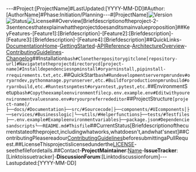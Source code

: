 ---#Project:[ProjectName]#LastUpdated:[YYYY-MM-DD]#Author:[AuthorName]#Phase:Initiation/Planning---#[ProjectName]![Version](https://img.shields.io/badge/version-0.1.0-blue.svg)![Status](https://img.shields.io/badge/status-In%20Development-yellow.svg)![License](https://img.shields.io/badge/license-MIT-green.svg)##Overview[Briefdescriptionoftheproject-2-3sentencesthatexplainwhattheprojectdoesanditsmainvalueproposition]##KeyFeatures-[Feature1]:[Briefdescription]-[Feature2]:[Briefdescription]-[Feature3]:[Briefdescription]-[Feature4]:[Briefdescription]##QuickLinks-[DocumentationHome](./docs/INDEX.md)-[GettingStarted](./docs/guides/getting-started.md)-[APIReference](./docs/api/api-reference.md)-[ArchitectureOverview](./docs/architecture/architecture-overview.md)-[ContributingGuidelines](./CONTRIBUTING.md)-[Changelog](./CHANGELOG.md)##Installation```bash#Clonetherepositorygitclone[repository-url]#Navigatetotheprojectdirectorycd[project-name]#Installdependenciesnpminstall#oryarninstall,pipinstall-rrequirements.txt,etc.```##QuickStart```bash#Rundevelopmentservernpmrundev#oryarndev,pythonmanage.pyrunserver,etc.#Buildforproductionnpmrunbuild#oryarnbuild,etc.#Runtestsnpmtest#oryarntest,pytest,etc.```##EnvironmentSetup```bash#Copytheexampleenvironmentfilecp.env.example.env#Editwithyourenvironmentvaluesnano.env#oryourpreferrededitor```##ProjectStructure```[project-name]/├──docs/#Documentation├──src/#Sourcecode│├──components/#UIcomponents│├──services/#Businesslogic│└──utils/#Helperfunctions├──tests/#Testfiles├──.env.example#Exampleenvironmentvariables├──package.json#Dependenciesandscripts└──README.md#Thisfile```##CurrentStatus[Briefdescriptionofthecurrentstateoftheproject,includingwhatworks,whatdoesn't,andwhat'snext]##ContributingPleasereadour[ContributingGuidelines](./CONTRIBUTING.md)beforesubmittingaPullRequest.##LicenseThisprojectislicensedunderthe[LICENSE](./LICENSE)-seethefilefordetails.##Contact-**ProjectMaintainer**:[Name](mailto:email@example.com)-**IssueTracker**:[Linktoissuetracker]-**DiscussionForum**:[Linktodiscussionforum]---Lastupdated:[YYYY-MM-DD]